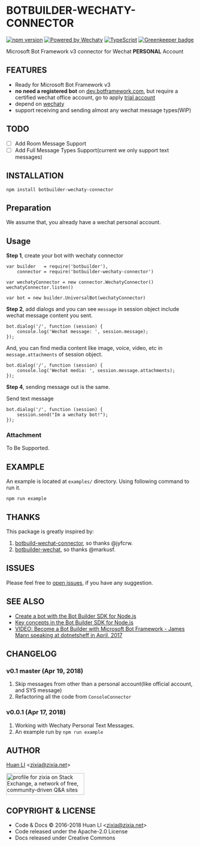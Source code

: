 # BOTBUILDER-WECHATY-CONNECTOR

[![npm version](https://badge.fury.io/js/botbuilder-wechaty-connector.svg)](https://badge.fury.io/js/botbuilder-wechaty-connector)
[![Powered by Wechaty](https://img.shields.io/badge/Powered%20By-Wechaty-green.svg)](https://github.com/chatie/wechaty)
[![TypeScript](https://img.shields.io/badge/%3C%2F%3E-TypeScript-blue.svg)](https://www.typescriptlang.org/)
[![Greenkeeper badge](https://badges.greenkeeper.io/zixia/botbuilder-wechaty-connector.svg)](https://greenkeeper.io/)

Microsoft Bot Framework v3 connector for Wechat **PERSONAL** Account


## FEATURES

* Ready for Microsoft Bot Framework v3
* **no need a registered bot** on [dev.botframework.com](https://dev.botframework.com/), but require a certified wechat office account, go to apply [trial account](http://mp.weixin.qq.com/debug/cgi-bin/sandbox?t=sandbox/login)
* depend on [wechaty](https://github.com/chatie/wechaty)
* support receiving and sending almost any wechat message types(WIP)

## TODO

* [ ] Add Room Message Support
* [ ] Add Full Message Types Support(current we only support text messages)

## INSTALLATION

```
npm install botbuilder-wechaty-connector
```

## Preparation

We assume that, you already have a wechat personal account.

## Usage

**Step 1**, create your bot with wechaty connector
```
var builder   = require('botbuilder'),
    connector = require('botbuilder-wechaty-connector')
    
var wechatyConnector = new connector.WechatyConnector()
wechatyConnector.listen()

var bot = new builder.UniversalBot(wechatyConnector)
```

**Step 2**, add dialogs and you can see `message` in session object include wechat message content you sent.
```
bot.dialog('/', function (session) {
	console.log('Wechat message: ', session.message);
});
```
And, you can find media content like image, voice, video, etc in `message.attachments` of session object.
```
bot.dialog('/', function (session) {
	console.log('Wechat media: ', session.message.attachments);
});
```

**Step 4**, sending message out is the same.

Send text message
```
bot.dialog('/', function (session) {
	session.send("Im a wechaty bot!");
});
```

### Attachment
 
To Be Supported.

## EXAMPLE
An example is located at `examples/` directory. Using following command to run it.

```
npm run example
```

## THANKS

This package is greatly inspired by:

1. [botbuild-wechat-connector](https://github.com/jyfcrw/botbuilder-wechat-connector), so thanks @jyfcrw.
1. [botbuilder-wechat](https://github.com/markusf/botbuilder-wechat), so thanks @markusf.

## ISSUES

Please feel free to [open issues](https://github.com/zixia/botbuilder-wechaty-connector/issues/new), if you have any suggestion.

## SEE ALSO

* [Create a bot with the Bot Builder SDK for Node.js](https://docs.microsoft.com/en-us/azure/bot-service/nodejs/bot-builder-nodejs-quickstart)
* [Key concepts in the Bot Builder SDK for Node.js](https://docs.microsoft.com/en-us/azure/bot-service/nodejs/bot-builder-nodejs-concepts)
* [VIDEO: Become a Bot Builder with Microsoft Bot Framework - James Mann speaking at dotnetsheff in April, 2017](https://pusher.com/sessions/meetup/dotnetsheff/become-a-bot-builder-with-microsoft-bot-framework)

## CHANGELOG

### v0.1 master (Apr 19, 2018)

1. Skip messages from other than a personal account(like official account, and SYS message)
1. Refactoring all the code from `ConsoleConnector`

### v0.0.1 (Apr 17, 2018)

1. Working with Wechaty Personal Text Messages.
1. An example run by `npm run example`

## AUTHOR

[Huan LI](http://linkedin.com/in/zixia) \<zixia@zixia.net\>

<a href="https://stackexchange.com/users/265499">
  <img src="https://stackexchange.com/users/flair/265499.png" width="208" height="58" alt="profile for zixia on Stack Exchange, a network of free, community-driven Q&amp;A sites" title="profile for zixia on Stack Exchange, a network of free, community-driven Q&amp;A sites">
</a>

## COPYRIGHT & LICENSE

* Code & Docs © 2016-2018 Huan LI \<zixia@zixia.net\>
* Code released under the Apache-2.0 License
* Docs released under Creative Commons
